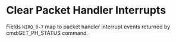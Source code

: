 # Clear Packet Handler Interrupts

Fields `NIRQ_0-7` map to packet handler interrupt events returned by cmd:GET_PH_STATUS command.

